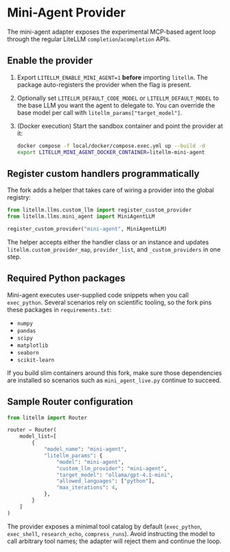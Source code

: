 # Mini-Agent Provider

The mini-agent adapter exposes the experimental MCP-based agent loop through the
regular LiteLLM `completion`/`acompletion` APIs.

## Enable the provider

1. Export `LITELLM_ENABLE_MINI_AGENT=1` **before** importing `litellm`. The
   package auto-registers the provider when the flag is present.
2. Optionally set `LITELLM_DEFAULT_CODE_MODEL` or `LITELLM_DEFAULT_MODEL` to the
   base LLM you want the agent to delegate to. You can override the base model
   per call with `litellm_params["target_model"]`.
3. (Docker execution) Start the sandbox container and point the provider at it:

   ```bash
   docker compose -f local/docker/compose.exec.yml up --build -d
   export LITELLM_MINI_AGENT_DOCKER_CONTAINER=litellm-mini-agent
   ```

## Register custom handlers programmatically

The fork adds a helper that takes care of wiring a provider into the global
registry:

```python title="register a custom provider"
from litellm.llms.custom_llm import register_custom_provider
from litellm.llms.mini_agent import MiniAgentLLM

register_custom_provider("mini-agent", MiniAgentLLM)
```

The helper accepts either the handler class or an instance and updates
`litellm.custom_provider_map`, `provider_list`, and `_custom_providers` in one
step.

## Required Python packages

Mini-agent executes user-supplied code snippets when you call `exec_python`.
Several scenarios rely on scientific tooling, so the fork pins these packages in
`requirements.txt`:

- `numpy`
- `pandas`
- `scipy`
- `matplotlib`
- `seaborn`
- `scikit-learn`

If you build slim containers around this fork, make sure those dependencies are
installed so scenarios such as `mini_agent_live.py` continue to succeed.

## Sample Router configuration

```python
from litellm import Router

router = Router(
    model_list=[
        {
            "model_name": "mini-agent",
            "litellm_params": {
                "model": "mini-agent",
                "custom_llm_provider": "mini-agent",
                "target_model": "ollama/gpt-4.1-mini",
                "allowed_languages": ["python"],
                "max_iterations": 4,
            },
        }
    ]
)
```

The provider exposes a minimal tool catalog by default (`exec_python`,
`exec_shell`, `research_echo`, `compress_runs`). Avoid instructing the model to
call arbitrary tool names; the adapter will reject them and continue the loop.
